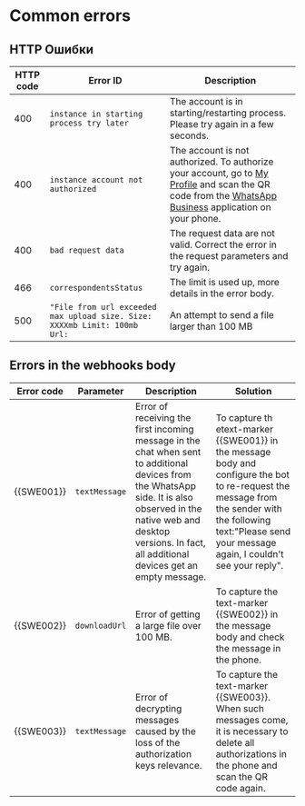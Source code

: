 # Common errors

## HTTP Ошибки

HTTP code | Error ID | Description
----- | ----- | -----
400 | `instance in starting process try later` | The account is in starting/restarting process. Please try again in a few seconds.
400 | `instance account not authorized` | The account is not authorized. To authorize your account, go to [My Profile](https://console.green-api.com) and scan the QR code from the [WhatsApp Business](https://www.whatsapp.com/business/) application on your phone.
400 | `bad request data` | The request data are not valid. Correct the error in the request parameters and try again.
466 | `correspondentsStatus` | The limit is used up, more details in the error body.
500 | `"File from url exceeded max upload size. Size: XXXXmb Limit: 100mb Url:` | An attempt to send a file larger than 100 MB

## Errors in the webhooks body

Error code | Parameter | Description | Solution
----- | ----- | ----- | -----
{{SWE001}}| `textMessage` | Error of receiving the first incoming message in the chat when sent to additional devices from the WhatsApp side. It is also observed in the native web and desktop versions. In fact, all additional devices get an empty message. | To capture th etext-marker {{SWE001}} in the message body and configure the bot to re-request the message from the sender with the following text:"Please send your message again, I couldn't see your reply".
{{SWE002}}| `downloadUrl` | Error of getting a large file over 100 MB. | To capture the text-marker {{SWE002}} in the message body and check the message in the phone.
{{SWE003}}| `textMessage` | Error of decrypting messages caused by the loss of the authorization keys relevance. | To capture the text-marker {{SWE003}}. When such messages come, it is necessary to delete all authorizations in the phone and scan the QR code again.
